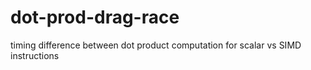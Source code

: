 # dot-prod-drag-race
timing difference between dot product computation for scalar vs SIMD instructions
